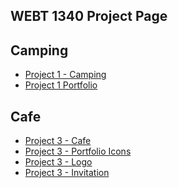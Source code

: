 ## WEBT 1340 Project Page

<h2>Camping</h2>


<ul>
     <li><a href="project1/icons 2.ai">Project 1 - Camping</a></li>
     <li><a href="project1/Portfolio.ai">Project 1 Portfolio</a></li>

</ul>


<h2>Cafe</h2>

<ul>
     <li><a href="project3/stationery.ai">Project 3 - Cafe</a></li>
     <li><a href="project3/Portfolio2.ai">Project 3 - Portfolio Icons</a></li>
     <li><a href="project3/Portfolio2Logo.ai">Project 3 - Logo</a></li>
     <li><a href="project3/Project3Invitation.ai">Project 3 - Invitation</a></li>

</ul>
 


